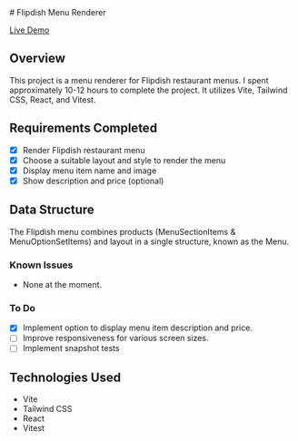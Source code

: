 <div className='items-center'>
# Flipdish Menu Renderer

[Live Demo](https://flipdish-assesment.vercel.app/)

## Overview
This project is a menu renderer for Flipdish restaurant menus. I spent approximately 10-12 hours to complete the project. It utilizes Vite, Tailwind CSS, React, and Vitest.

## Requirements Completed
- [x] Render Flipdish restaurant menu
- [x] Choose a suitable layout and style to render the menu
- [x] Display menu item name and image
- [x] Show description and price (optional)

## Data Structure
The Flipdish menu combines products (MenuSectionItems & MenuOptionSetItems) and layout in a single structure, known as the Menu.

### Known Issues
- None at the moment.

### To Do
- [x] Implement option to display menu item description and price.
- [ ] Improve responsiveness for various screen sizes.
- [ ] Implement snapshot tests 

## Technologies Used
- Vite
- Tailwind CSS
- React
- Vitest
</div>
